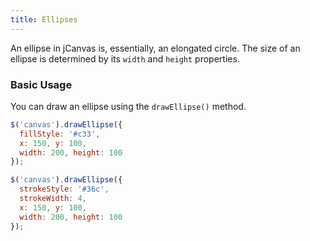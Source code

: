```yaml
---
title: Ellipses
---
```


An ellipse in jCanvas is, essentially, an elongated circle. The size of an ellipse is determined by its `width` and `height` properties.

### Basic Usage

You can draw an ellipse using the `drawEllipse()` method.

```javascript
$('canvas').drawEllipse({
  fillStyle: '#c33',
  x: 150, y: 100,
  width: 200, height: 100
});
```

```javascript
$('canvas').drawEllipse({
  strokeStyle: '#36c',
  strokeWidth: 4,
  x: 150, y: 100,
  width: 200, height: 100
});
```
